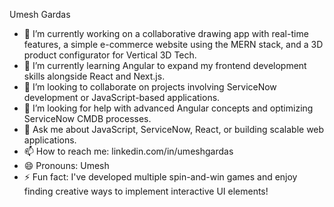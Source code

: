                                                   

Umesh Gardas
- 🔭 I’m currently working on a collaborative drawing app with real-time features, a simple e-commerce website using the MERN stack, and a 3D product configurator for Vertical 3D Tech.
- 🌱 I’m currently learning Angular to expand my frontend development skills alongside React and Next.js.
- 👯 I’m looking to collaborate on projects involving ServiceNow development or JavaScript-based applications.
- 🤔 I’m looking for help with advanced Angular concepts and optimizing ServiceNow CMDB processes.
- 💬 Ask me about JavaScript, ServiceNow, React, or building scalable web applications.
- 📫 How to reach me: linkedin.com/in/umeshgardas
- 😄 Pronouns: Umesh
- ⚡ Fun fact: I've developed multiple spin-and-win games and enjoy finding creative ways to implement interactive UI elements!

